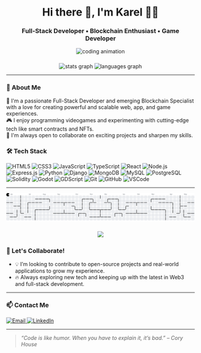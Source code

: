 <h1 align="center">Hi there 👋, I'm Karel 👨‍💻</h1>
<h3 align="center">Full-Stack Developer • Blockchain Enthusiast • Game Developer</h3>

<p align="center">
  <img src="https://cdn.pixabay.com/animation/2024/05/16/21/45/21-45-34-3_512.gif" height="240" alt="coding animation"/>
</p>

###

<div align="center">
  <img src="https://github-readme-stats.vercel.app/api?username=karel95&hide_title=false&hide_rank=false&show_icons=true&include_all_commits=true&count_private=true&disable_animations=false&theme=dracula&locale=en&hide_border=false&order=1" height="150" alt="stats graph"  />
  <img src="https://github-readme-stats.vercel.app/api/top-langs?username=karel95&locale=en&hide_title=false&layout=compact&card_width=320&langs_count=5&theme=dracula&hide_border=false&order=2" height="150" alt="languages graph"  />
</div>

---

### 🚀 About Me

🌱 I'm a passionate Full-Stack Developer and emerging Blockchain Specialist with a love for creating powerful and scalable web, app, and game experiences.  
🎮 I enjoy programming videogames and experimenting with cutting-edge tech like smart contracts and NFTs.  
🤝 I'm always open to collaborate on exciting projects and sharpen my skills.

### 🛠️ Tech Stack

  <div>
    <img src="https://cdn.jsdelivr.net/gh/devicons/devicon/icons/html5/html5-original.svg" height="30" alt="HTML5"/>
    <img src="https://cdn.jsdelivr.net/gh/devicons/devicon/icons/css3/css3-original.svg" height="30" alt="CSS3"/>
    <img src="https://cdn.jsdelivr.net/gh/devicons/devicon/icons/javascript/javascript-original.svg" height="30" alt="JavaScript"/>
    <img src="https://cdn.jsdelivr.net/gh/devicons/devicon/icons/typescript/typescript-original.svg" height="30" alt="TypeScript"/>
    <img src="https://cdn.jsdelivr.net/gh/devicons/devicon/icons/react/react-original.svg" height="30" alt="React"/>
    <img src="https://cdn.jsdelivr.net/gh/devicons/devicon/icons/nodejs/nodejs-original.svg" height="30" alt="Node.js"/>
    <img src="https://cdn.jsdelivr.net/gh/devicons/devicon/icons/express/express-original.svg" height="30" alt="Express.js"/>
    <img src="https://cdn.jsdelivr.net/gh/devicons/devicon/icons/python/python-original.svg" height="30" alt="Python"/>
    <img src="https://cdn.jsdelivr.net/gh/devicons/devicon/icons/django/django-plain.svg" height="30" alt="Django"/>
    <img src="https://cdn.jsdelivr.net/gh/devicons/devicon/icons/mongodb/mongodb-original.svg" height="30" alt="MongoDB"/>
    <img src="https://cdn.jsdelivr.net/gh/devicons/devicon/icons/mysql/mysql-original.svg" height="30" alt="MySQL"/>
    <img src="https://cdn.jsdelivr.net/gh/devicons/devicon/icons/postgresql/postgresql-original.svg" height="30" alt="PostgreSQL"/>
    <img src="https://cdn.jsdelivr.net/gh/devicons/devicon/icons/solidity/solidity-original.svg" height="30" alt="Solidity"/>
    <img src="https://cdn.jsdelivr.net/gh/devicons/devicon/icons/godot/godot-original.svg" height="30" alt="Godot"/>
    <img src="https://img.shields.io/badge/GDScript-478CBF?style=flat&logo=godotengine&logoColor=white" height="25" style="pointer-events: none;" alt="GDScript"/>
    <img src="https://cdn.jsdelivr.net/gh/devicons/devicon/icons/git/git-original.svg" height="30" alt="Git"/>
    <img src="https://cdn.jsdelivr.net/gh/devicons/devicon/icons/github/github-original.svg" height="30" alt="GitHub"/>
    <img src="https://img.shields.io/badge/VSCODE-007ACC?style=flat&logo=visual-studio-code&logoColor=white" height="25" style="pointer-events: none;" alt="VSCode"/>
  </div>

---

<picture>
  <source media="(prefers-color-scheme: dark)" srcset="https://raw.githubusercontent.com/karel95/karel95/output/pacman-contribution-graph-dark.svg">
  <source media="(prefers-color-scheme: light)" srcset="https://raw.githubusercontent.com/karel95/karel95/output/pacman-contribution-graph.svg">
  <img alt="pacman contribution graph" src="https://raw.githubusercontent.com/karel95/karel95/output/pacman-contribution-graph.svg">
</picture>

###

<!--- <img src="https://raw.githubusercontent.com/karel95/karel95/output/snake.svg" alt="Snake animation" /> --->

###

<div align="center">
  <img src="https://profile-counter.glitch.me/karel95/count.svg?"  />
</div>

###

### 🧠 Let's Collaborate!

- 💡 I’m looking to contribute to open-source projects and real-world applications to grow my experience.
- 🔥 Always exploring new tech and keeping up with the latest in Web3 and full-stack development.

---

### 📫 Contact Me

<p>
  <a href="mailto:karelhernandez2207@gmail.com">
    <img src="https://img.shields.io/badge/Gmail-D14836?style=for-the-badge&logo=gmail&logoColor=white" alt="Email"/>
  </a>
  <a href="https://www.linkedin.com/in/karel95/" target="_blank">
    <img src="https://img.shields.io/badge/LinkedIn-0077B5?style=for-the-badge&logo=linkedin&logoColor=white" alt="LinkedIn"/>
  </a>
</p>

---

> *“Code is like humor. When you have to explain it, it’s bad.” – Cory House*


<!---
Karel95/Karel95 is a ✨ special ✨ repository because its `README.md` (this file) appears on your GitHub profile.
You can click the Preview link to take a look at your changes.
--->

